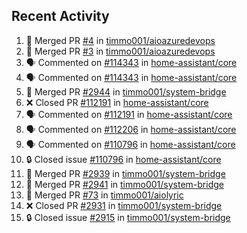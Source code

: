 ## Recent Activity

<!--START_SECTION:activity-->
1. 🎉 Merged PR [#4](https://github.com/timmo001/aioazuredevops/pull/4) in [timmo001/aioazuredevops](https://github.com/timmo001/aioazuredevops)
2. 🎉 Merged PR [#3](https://github.com/timmo001/aioazuredevops/pull/3) in [timmo001/aioazuredevops](https://github.com/timmo001/aioazuredevops)
3. 🗣 Commented on [#114343](https://github.com/home-assistant/core/issues/114343) in [home-assistant/core](https://github.com/home-assistant/core)
4. 🗣 Commented on [#114343](https://github.com/home-assistant/core/issues/114343) in [home-assistant/core](https://github.com/home-assistant/core)
5. 🎉 Merged PR [#2944](https://github.com/timmo001/system-bridge/pull/2944) in [timmo001/system-bridge](https://github.com/timmo001/system-bridge)
6. ❌ Closed PR [#112191](https://github.com/home-assistant/core/pull/112191) in [home-assistant/core](https://github.com/home-assistant/core)
7. 🗣 Commented on [#112191](https://github.com/home-assistant/core/issues/112191) in [home-assistant/core](https://github.com/home-assistant/core)
8. 🗣 Commented on [#112206](https://github.com/home-assistant/core/issues/112206) in [home-assistant/core](https://github.com/home-assistant/core)
9. 🗣 Commented on [#110796](https://github.com/home-assistant/core/issues/110796) in [home-assistant/core](https://github.com/home-assistant/core)
10. 🔒 Closed issue [#110796](https://github.com/home-assistant/core/issues/110796) in [home-assistant/core](https://github.com/home-assistant/core)
11. 🎉 Merged PR [#2939](https://github.com/timmo001/system-bridge/pull/2939) in [timmo001/system-bridge](https://github.com/timmo001/system-bridge)
12. 🎉 Merged PR [#2941](https://github.com/timmo001/system-bridge/pull/2941) in [timmo001/system-bridge](https://github.com/timmo001/system-bridge)
13. 🎉 Merged PR [#73](https://github.com/timmo001/aiolyric/pull/73) in [timmo001/aiolyric](https://github.com/timmo001/aiolyric)
14. ❌ Closed PR [#2931](https://github.com/timmo001/system-bridge/pull/2931) in [timmo001/system-bridge](https://github.com/timmo001/system-bridge)
15. 🔒 Closed issue [#2915](https://github.com/timmo001/system-bridge/issues/2915) in [timmo001/system-bridge](https://github.com/timmo001/system-bridge)
<!--END_SECTION:activity-->

